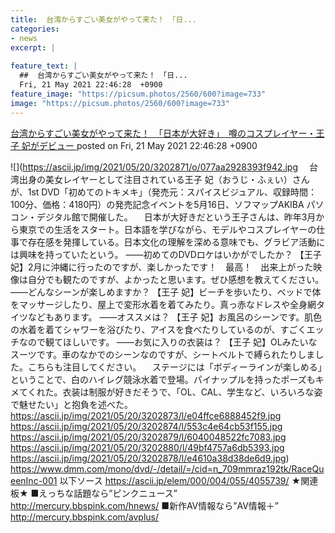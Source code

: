 ```yaml
---
title:  台湾からすごい美女がやって来た！　「日...
categories:
- news
excerpt: |
  
feature_text: |
  ##  台湾からすごい美女がやって来た！　「日...
  Fri, 21 May 2021 22:46:28  +0900
feature_image: "https://picsum.photos/2560/600?image=733"
image: "https://picsum.photos/2560/600?image=733"
---
```


[ 台湾からすごい美女がやって来た！　「日本が大好き」　噂のコスプレイヤー・王子 妃がデビュー 	](https://phoebe.bbspink.com/test/read.cgi/pinkplus/1621604788/)
posted on Fri, 21 May 2021 22:46:28  +0900

<!--more-->

![](https://ascii.jp/img/2021/05/20/3202871/o/077aa2928393f942.jpg 　台湾出身の美女レイヤーとして注目されている王子 妃（おうじ・ふぇい）さんが、1st DVD「初めてのトキメキ」（発売元：スパイスビジュアル、収録時間：100分、価格：4180円）の発売記念イベントを5月16日、ソフマップAKIBA パソコン・デジタル館で開催した。 　日本が大好きだという王子さんは、昨年3月から東京での生活をスタート。日本語を学びながら、モデルやコスプレイヤーの仕事で存在感を発揮している。日本文化の理解を深める意味でも、グラビア活動には興味を持っていたという。 ——初めてのDVDロケはいかがでしたか？ 【王子 妃】2月に沖縄に行ったのですが、楽しかったです！　最高！　出来上がった映像は自分でも観たのですが、よかったと思います。ぜひ感想を教えてください。 ——どんなシーンが楽しめますか？ 【王子 妃】ビーチを歩いたり、ベッドで体をマッサージしたり、屋上で変形水着を着てみたり。真っ赤なドレスや全身網タイツなどもあります。 ——オススメは？ 【王子 妃】お風呂のシーンです。肌色の水着を着てシャワーを浴びたり、アイスを食べたりしているのが、すごくエッチなので観てほしいです。 ——お気に入りの衣装は？ 【王子 妃】OLみたいなスーツです。車のなかでのシーンなのですが、シートベルトで縛られたりしました。こちらも注目してください。 　ステージには「ボディーラインが楽しめる」ということで、白のハイレグ競泳水着で登場。パイナップルを持ったポーズもキメてくれた。衣装は制服が好きだそうで、「OL、CAL、学生など、いろいろな姿で魅せたい」と抱負を述べた。 https://ascii.jp/img/2021/05/20/3202873/l/e04ffce6888452f9.jpg https://ascii.jp/img/2021/05/20/3202874/l/553c4e64cb53f155.jpg https://ascii.jp/img/2021/05/20/3202879/l/6040048522fc7083.jpg https://ascii.jp/img/2021/05/20/3202880/l/49bf4757a6db5393.jpg https://ascii.jp/img/2021/05/20/3202878/l/e4610a38d38de6d9.jpg) https://www.dmm.com/mono/dvd/-/detail/=/cid=n_709mmraz192tk/RaceQueenInc-001 以下ソース https://ascii.jp/elem/000/004/055/4055739/ ★関連板★ ■えっちな話題なら”ピンクニュース” http://mercury.bbspink.com/hnews/ ■新作AV情報なら”AV情報＋” http://mercury.bbspink.com/avplus/
